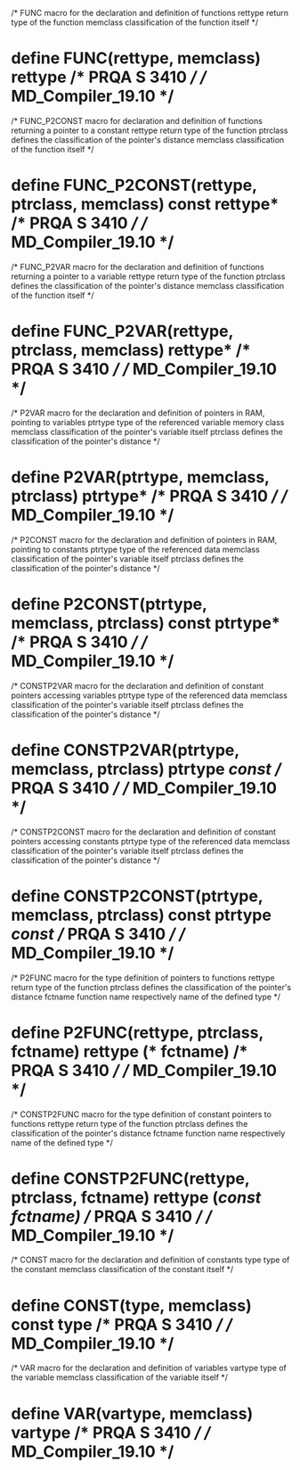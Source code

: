 /* FUNC macro for the declaration and definition of functions
   rettype     return type of the function
   memclass    classification of the function itself
 */
# define FUNC(rettype, memclass) rettype /* PRQA S 3410 */ /* MD_Compiler_19.10 */

/* FUNC_P2CONST macro for declaration and definition of functions returning a pointer to a constant
   rettype     return type of the function
   ptrclass    defines the classification of the pointer's distance 
   memclass    classification of the function itself
 */
# define FUNC_P2CONST(rettype, ptrclass, memclass) const rettype* /* PRQA S 3410 */ /* MD_Compiler_19.10 */

/* FUNC_P2VAR macro for the declaration and definition of functions returning a pointer to a variable
   rettype     return type of the function
   ptrclass    defines the classification of the pointer's distance 
   memclass    classification of the function itself
 */
# define FUNC_P2VAR(rettype, ptrclass, memclass) rettype* /* PRQA S 3410 */ /* MD_Compiler_19.10 */

/* P2VAR macro for the declaration and definition of pointers in RAM, pointing to variables
   ptrtype     type of the referenced variable memory class
   memclass    classification of the pointer's variable itself
   ptrclass    defines the classification of the pointer's distance
 */
# define P2VAR(ptrtype, memclass, ptrclass) ptrtype* /* PRQA S 3410 */ /* MD_Compiler_19.10 */

/* P2CONST macro for the declaration and definition of pointers in RAM, pointing to constants
   ptrtype     type of the referenced data
   memclass    classification of the pointer's variable itself
   ptrclass    defines the classification of the pointer's distance
 */
# define P2CONST(ptrtype, memclass, ptrclass) const ptrtype* /* PRQA S 3410 */ /* MD_Compiler_19.10 */

/* CONSTP2VAR macro for the declaration and definition of constant pointers accessing variables
   ptrtype     type of the referenced data
   memclass    classification of the pointer's variable itself
   ptrclass    defines the classification of the pointer's distance
 */
# define CONSTP2VAR(ptrtype, memclass, ptrclass) ptrtype *const /* PRQA S 3410 */ /* MD_Compiler_19.10 */

/* CONSTP2CONST macro for the declaration and definition of constant pointers accessing constants
   ptrtype     type of the referenced data
   memclass    classification of the pointer's variable itself
   ptrclass    defines the classification of the pointer's distance
 */
# define CONSTP2CONST(ptrtype, memclass, ptrclass) const ptrtype *const /* PRQA S 3410 */ /* MD_Compiler_19.10 */

/* P2FUNC macro for the type definition of pointers to functions
   rettype     return type of the function
   ptrclass    defines the classification of the pointer's distance
   fctname     function name respectively name of the defined type
 */
# define P2FUNC(rettype, ptrclass, fctname) rettype (* fctname) /* PRQA S 3410 */ /* MD_Compiler_19.10 */

/* CONSTP2FUNC macro for the type definition of constant pointers to functions
   rettype     return type of the function
   ptrclass    defines the classification of the pointer's distance
   fctname     function name respectively name of the defined type
 */
# define CONSTP2FUNC(rettype, ptrclass, fctname) rettype (*const fctname) /* PRQA S 3410 */ /* MD_Compiler_19.10 */

/* CONST macro for the declaration and definition of constants
   type        type of the constant
   memclass    classification of the constant itself
 */
# define CONST(type, memclass) const type /* PRQA S 3410 */ /* MD_Compiler_19.10 */

/* VAR macro for the declaration and definition of variables
   vartype     type of the variable
   memclass    classification of the variable itself
 */
# define VAR(vartype, memclass) vartype /* PRQA S 3410 */ /* MD_Compiler_19.10 */
